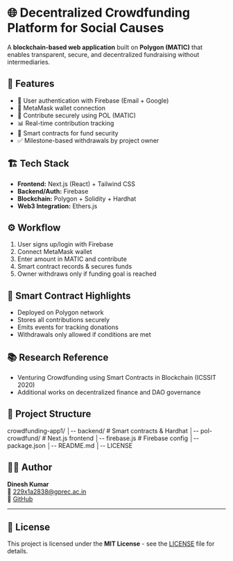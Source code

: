 # 🌐 Decentralized Crowdfunding Platform for Social Causes

A **blockchain-based web application** built on **Polygon (MATIC)** that enables transparent, secure, and decentralized fundraising without intermediaries.

## 🚀 Features
- 🔐 User authentication with Firebase (Email + Google)
- 👛 MetaMask wallet connection
- 💸 Contribute securely using POL (MATIC)
- 📊 Real-time contribution tracking
- 📜 Smart contracts for fund security
- ✅ Milestone-based withdrawals by project owner

## 🏗 Tech Stack
- **Frontend:** Next.js (React) + Tailwind CSS  
- **Backend/Auth:** Firebase  
- **Blockchain:** Polygon + Solidity + Hardhat  
- **Web3 Integration:** Ethers.js  

## ⚙️ Workflow
1. User signs up/login with Firebase  
2. Connect MetaMask wallet  
3. Enter amount in MATIC and contribute  
4. Smart contract records & secures funds  
5. Owner withdraws only if funding goal is reached  

## 📜 Smart Contract Highlights
- Deployed on Polygon network  
- Stores all contributions securely  
- Emits events for tracking donations  
- Withdrawals only allowed if conditions are met  

## 📚 Research Reference
- Venturing Crowdfunding using Smart Contracts in Blockchain (ICSSIT 2020)  
- Additional works on decentralized finance and DAO governance  

## 📂 Project Structure
crowdfunding-app1/
│-- backend/ # Smart contracts & Hardhat
│-- pol-crowdfund/ # Next.js frontend
│-- firebase.js # Firebase config
│-- package.json
│-- README.md
│-- LICENSE



## 👨‍💻 Author
**Dinesh Kumar**  
📧 229x1a2838@gprec.ac.in  
🔗 [GitHub](https://github.com/dineshkumar5310)

---

## 📜 License
This project is licensed under the **MIT License** - see the [LICENSE](./LICENSE) file for details.
